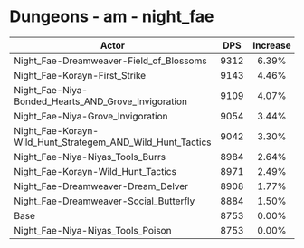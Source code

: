 # Dungeons - am - night_fae
| Actor | DPS | Increase |
|---|:---:|:---:|
|Night_Fae-Dreamweaver-Field_of_Blossoms|9312|6.39%|
|Night_Fae-Korayn-First_Strike|9143|4.46%|
|Night_Fae-Niya-Bonded_Hearts_AND_Grove_Invigoration|9109|4.07%|
|Night_Fae-Niya-Grove_Invigoration|9054|3.44%|
|Night_Fae-Korayn-Wild_Hunt_Strategem_AND_Wild_Hunt_Tactics|9042|3.30%|
|Night_Fae-Niya-Niyas_Tools_Burrs|8984|2.64%|
|Night_Fae-Korayn-Wild_Hunt_Tactics|8971|2.49%|
|Night_Fae-Dreamweaver-Dream_Delver|8908|1.77%|
|Night_Fae-Dreamweaver-Social_Butterfly|8884|1.50%|
|Base|8753|0.00%|
|Night_Fae-Niya-Niyas_Tools_Poison|8753|0.00%|
